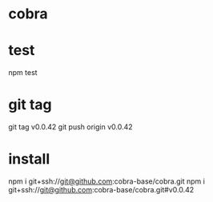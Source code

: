 # cobra

# test
npm test

# git tag
git tag v0.0.42
git push origin v0.0.42

# install
npm i git+ssh://git@github.com:cobra-base/cobra.git
npm i git+ssh://git@github.com:cobra-base/cobra.git#v0.0.42